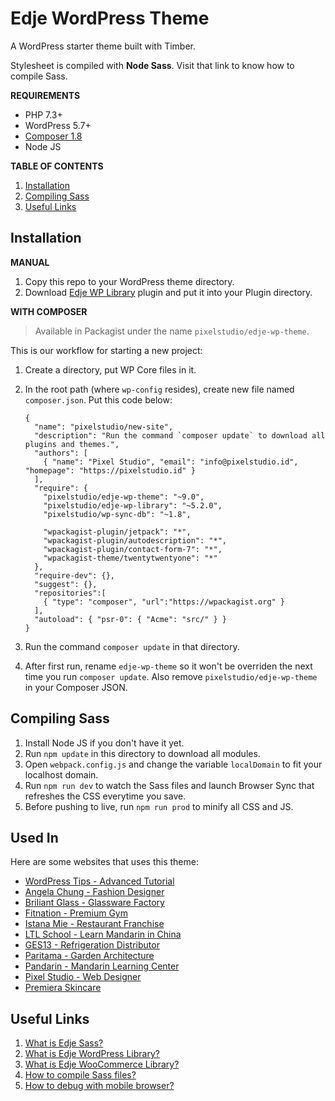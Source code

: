 # Edje WordPress Theme

A WordPress starter theme built with Timber.

Stylesheet is compiled with **Node Sass**. Visit that link to know how to compile Sass.

**REQUIREMENTS**

- PHP 7.3+
- WordPress 5.7+
- [Composer 1.8](https://getcomposer.org/)
- Node JS

**TABLE OF CONTENTS**

1. [Installation](#installation)
1. [Compiling Sass](#compiling-sass)
1. [Useful Links](#useful-links)

## Installation

**MANUAL**

1. Copy this repo to your WordPress theme directory.
1. Download [Edje WP Library](https://github.com/hrsetyono/edje-wp-library) plugin and put it into your Plugin directory.

**WITH COMPOSER**

> Available in Packagist under the name `pixelstudio/edje-wp-theme`.

This is our workflow for starting a new project:

1. Create a directory, put WP Core files in it.

1. In the root path (where `wp-config` resides), create new file named `composer.json`. Put this code below:

    ```
    {
      "name": "pixelstudio/new-site",
      "description": "Run the command `composer update` to download all plugins and themes.",
      "authors": [
        { "name": "Pixel Studio", "email": "info@pixelstudio.id", "homepage": "https://pixelstudio.id" }
      ],
      "require": {
        "pixelstudio/edje-wp-theme": "~9.0",
        "pixelstudio/edje-wp-library": "~5.2.0",
        "pixelstudio/wp-sync-db": "~1.8",

        "wpackagist-plugin/jetpack": "*",
        "wpackagist-plugin/autodescription": "*",
        "wpackagist-plugin/contact-form-7": "*",
        "wpackagist-theme/twentytwentyone": "*"
      },
      "require-dev": {},
      "suggest": {},
      "repositories":[
        { "type": "composer", "url":"https://wpackagist.org" }
      ],
      "autoload": { "psr-0": { "Acme": "src/" } }
    }
    ```

1. Run the command `composer update` in that directory.

1. After first run, rename `edje-wp-theme` so it won't be overriden the next time you run `composer update`. Also remove `pixelstudio/edje-wp-theme` in your Composer JSON.

## Compiling Sass

1. Install Node JS if you don't have it yet.
1. Run `npm update` in this directory to download all modules.
1. Open `webpack.config.js` and change the variable `localDomain` to fit your localhost domain.
1. Run `npm run dev` to watch the Sass files and launch Browser Sync that refreshes the CSS everytime you save.
1. Before pushing to live, run `npm run prod` to minify all CSS and JS.

## Used In

Here are some websites that uses this theme:

- [WordPress Tips - Advanced Tutorial](https://wptips.dev)
- [Angela Chung - Fashion Designer](https://angela-chung.com)
- [Briliant Glass - Glassware Factory](https://briliant.glass)
- [Fitnation - Premium Gym](https://fitnation.co.id)
- [Istana Mie - Restaurant Franchise](https://istanamie.com)
- [LTL School - Learn Mandarin in China](https://ltl-school.com)
- [GES13 - Refrigeration Distributor](https://ges13.com)
- [Paritama - Garden Architecture](https://paritama.com)
- [Pandarin - Mandarin Learning Center](https://pandarin.net)
- [Pixel Studio - Web Designer](https://pixelstudio.id)
- [Premiera Skincare](https://premieraskincare.com/)

## Useful Links

1. [What is Edje Sass?](https://github.com/hrsetyono/edje/wiki)
1. [What is Edje WordPress Library?](https://github.com/hrsetyono/edje-wp-library)
1. [What is Edje WooCommerce Library?](https://github.com/hrsetyono/edje-wc-library)
1. [How to compile Sass files?](https://github.com/hrsetyono/edje/wiki#installation)
1. [How to debug with mobile browser?](https://github.com/hrsetyono/generator-edje/wiki/My-Workflow#debugging-in-mobile)
